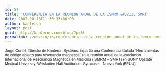 ```yaml
---
id: 57
title: 'CONFERENCIA EN LA REUNIÓN ANUAL DE LA ISMRM &#8211; SMRT'
date: 2007-10-13T11:30:33+00:00
author: kanteron
layout: post
guid: http://kanteron.com/blog/?p=57
permalink: /2007/10/13/conferencia-en-la-reunion-anual-de-la-ismrm-smrt/
---
```

<p style="font: normal normal normal 12px/normal Helvetica;margin: 0px">
  Jorge Cortell, Director de Kanteron Systems, impartió una Conferencia titulada “Herramientas de código abierto para resonancia magnética” en la reunión anual de la Asociación Internacional de Resonancia Magnética en Medicina (ISMRM &#8211; SMRT) en SUNY Upstate Medical University, Weiskotten Hall Auditorium, Syracuse &#8211; Nueva York (EEUU).
</p>